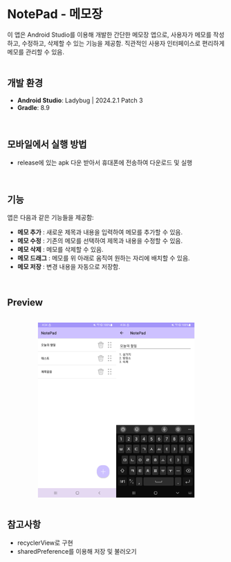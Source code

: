 # NotePad - 메모장

이 앱은 Android Studio를 이용해 개발한 간단한 메모장 앱으로, 사용자가 메모를 작성하고, 수정하고, 삭제할 수 있는 기능을 제공함. 직관적인 사용자 인터페이스로 편리하게 메모를 관리할 수 있음.
<br>
<br>

## 개발 환경

- **Android Studio**: Ladybug | 2024.2.1 Patch 3
- **Gradle**: 8.9
<br>

## 모바일에서 실행 방법
- release에 있는 apk 다운 받아서 휴대폰에 전송하여 다운로드 및 실행
<br>
  
## 기능

앱은 다음과 같은 기능들을 제공함:

- **메모 추가** : 새로운 제목과 내용을 입력하여 메모를 추가할 수 있음.
- **메모 수정** : 기존의 메모를 선택하여 제목과 내용을 수정할 수 있음.
- **메모 삭제** : 메모를 삭제할 수 있음.
- **메모 드래그** : 메모를 위 아래로 움직여 원하는 자리에 배치할 수 있음.
- **메모 저장** : 변경 내용을 자동으로 저장함.
<br>

## Preview
<br>

<div style="display: flex; justify-content: center;">
  <img src="image/main.png" width="36%"" />
  <img src="image/content.png" width="36%" />
</div>
<br>

## 참고사항
- recyclerView로 구현
- sharedPreference를 이용해 저장 및 불러오기
